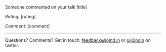 Someone commented on your talk [title]*Rating:* [rating]*Comment:* [comment]----Questions? Comments?  Get in touch: <feedback@joind.in> or [@joindin](http://twitter.com/joindin) on twitter.